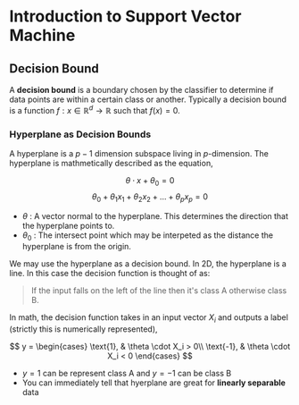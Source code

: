 #  Introduction to Support Vector Machine

## Decision Bound

A **decision bound** is a boundary chosen by the classifier to determine if data points are within a certain class or another. Typically a decision bound is a function $f: x \in \mathbb R^d \rightarrow \mathbb R$ such that $f(x)=0$.


### Hyperplane as Decision Bounds

A hyperplane is a $p-1$ dimension subspace living in $p$-dimension. The hyperplane is mathmetically described as the equation,

$$ \theta \cdot x + \theta_0 = 0 $$
$$ \theta_0 + \theta_1x_1 + \theta_2x_2 + \ldots + \theta_px_p = 0 $$

* $\theta$ : A vector normal to the hyperplane. This determines the direction that the hyperplane points to.
* $\theta_0$ : The intersect point which may be interpeted as the distance the hyperplane is from the origin.

We may use the hyperplane as a decision bound. In 2D, the hyperplane is a line. In this case the decision function is  thought of as:

> If the input falls on the left of the line then it's class A otherwise class B.

In math, the decision function takes in an input vector $X_i$ and outputs a label (strictly this is numerically represented),

$$
y = \begin{cases}
    \text{1}, & \theta \cdot X_i > 0\\
    \text{-1}, & \theta \cdot X_i < 0
\end{cases}
$$

* $y=1$ can be represent class A and $y=-1$ can be class B
* You can immediately tell that hyerplane are great for **linearly separable** data
